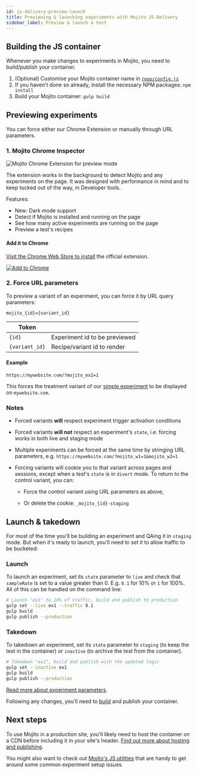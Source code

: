 ```yaml
---
id: js-delivery-preview-launch
title: Previewing & launching experiments with Mojito JS Delivery
sidebar_label: Preview & launch a test
---
```


## Building the JS container

Whenever you make changes to experiments in Mojito, you need to build/publish your container.

1. (Optional) Customise your Mojito container name in [`repo/config.js`](https://github.com/mint-metrics/mojito-js-delivery/blob/master/config.example.js)
2. If you haven't done so already, install the necessary NPM packages: ```npm install```
3. Build your Mojito container: ```gulp build```

## Previewing experiments

You can force  either our Chrome Extension or manually through URL parameters.

### 1. Mojito Chrome Inspector

![Mojito Chrome Extension for preview mode](/img/js-delivery/chrome-preview-tool.png)

The extension works in the background to detect Mojito and any experiments on the page. It was designed with performance in mind and to keep tucked out of the way, in Developer tools. 

Features:

 - New: Dark mode support
 - Detect if Mojito is installed and running on the page
 - See how many active experiments are running on the page
 - Preview a test's recipes

#### Add it to Chrome

[Visit the Chrome Web Store to install](https://chrome.google.com/webstore/detail/mojito-chrome-inspector/pogeofjajfmbkkbkpddgjfnadkajidpl) the official extension.

[![Add to Chrome](/img/js-delivery/chrome-web-store.png)](https://chrome.google.com/webstore/detail/mojito-chrome-inspector/pogeofjajfmbkkbkpddgjfnadkajidpl)

### 2. Force URL parameters

To preview a variant of an experiment, you can force it by URL query parameters:

`mojito_{id}={variant_id}`

Token | &nbsp;
-- | --
`{id}` | Experiment id to be previewed
`{variant_id}` | Recipe/variant id to render

#### Example

`https://mywebsite.com/?mojito_ex2=1`

This forces the treatment variant of our [simple experiment](js-delivery-setup.md#yaml-setup) to be displayed on `mywebsite.com`.

### Notes

- Forced variants **will** respect experiment trigger activation conditions

- Forced variants **will not** respect an experiment's `state`, i.e. forcing works in both live and staging mode

- Multiple experiments can be forced at the same time by stringing URL parameters, e.g. `https://mywebsite.com/?mojito_w1=1&mojito_w2=1`

- Forcing variants will cookie you to that variant across pages and sessions, except when a test's `state` is in `divert` mode. To return to the control variant, you can:

    - Force the control variant using URL parameters as above,

    - Or delete the cookie: `_mojito_{id}-staging`

## Launch & takedown

For most of the time you'll be building an experiment and QAing it in `staging` mode. But when it's ready to launch, you'll need to set it to allow traffic to be bucketed:

### Launch

To launch an experiment, set its `state` parameter to `live` and check that `sampleRate` is set to a value greater than 0. E.g. `0.1` for 10% or `1` for 100%. All of this can be handled on the command line:

```sh
# Launch "ex1" to 10% of traffic, build and publish to production
gulp set --live ex1 --traffic 0.1
gulp build
gulp publish --production
```

### Takedown

To takedown an experiment, set its `state` parameter to `staging` (to keep the test in the container) or `inactive` (to archive the test from the container).

```sh
# Takedown "ex1", build and publish with the updated logic
gulp set --inactive ex1
gulp build
gulp publish --production
```

[Read more about experiment parameters](js-delivery-setup.md#experiment-parameters).

Following any changes, you’ll need to [build](#building-the-js-container) and publish your container.

## Next steps

To use Mojito in a production site, you'll likely need to host the container on a CDN before including it in your site's header. [Find out more about hosting and publishing](js-delivery-hosting.md).

You might also want to check out [Mojito's JS utilities](js-delivery-utilities.md) that are handy to get around some common experiment setup issues. 